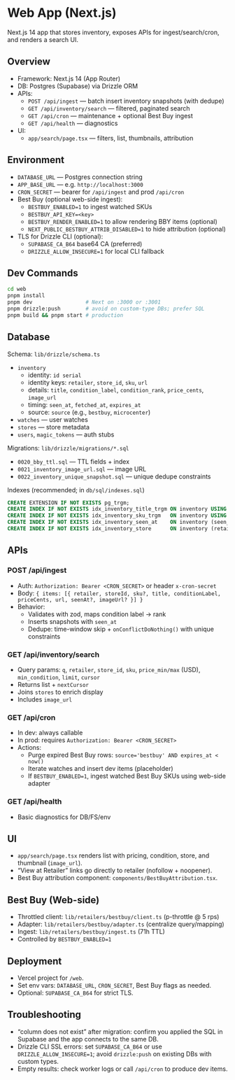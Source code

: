 # Web App (Next.js)

Next.js 14 app that stores inventory, exposes APIs for ingest/search/cron, and renders a search UI.

## Overview
- Framework: Next.js 14 (App Router)
- DB: Postgres (Supabase) via Drizzle ORM
- APIs:
  - `POST /api/ingest` — batch insert inventory snapshots (with dedupe)
  - `GET /api/inventory/search` — filtered, paginated search
  - `GET /api/cron` — maintenance + optional Best Buy ingest
  - `GET /api/health` — diagnostics
- UI:
  - `app/search/page.tsx` — filters, list, thumbnails, attribution

## Environment
- `DATABASE_URL` — Postgres connection string
- `APP_BASE_URL` — e.g. `http://localhost:3000`
- `CRON_SECRET` — bearer for `/api/ingest` and prod `/api/cron`
- Best Buy (optional web-side ingest):
  - `BESTBUY_ENABLED=1` to ingest watched SKUs
  - `BESTBUY_API_KEY=<key>`
  - `BESTBUY_RENDER_ENABLED=1` to allow rendering BBY items (optional)
  - `NEXT_PUBLIC_BESTBUY_ATTRIB_DISABLED=1` to hide attribution (optional)
- TLS for Drizzle CLI (optional):
  - `SUPABASE_CA_B64` base64 CA (preferred)
  - `DRIZZLE_ALLOW_INSECURE=1` for local CLI fallback

## Dev Commands
```bash
cd web
pnpm install
pnpm dev                 # Next on :3000 or :3001
pnpm drizzle:push        # avoid on custom-type DBs; prefer SQL
pnpm build && pnpm start # production
```

## Database
Schema: `lib/drizzle/schema.ts`
- `inventory`
  - identity: `id serial`
  - identity keys: `retailer`, `store_id`, `sku`, `url`
  - details: `title`, `condition_label`, `condition_rank`, `price_cents`, `image_url`
  - timing: `seen_at`, `fetched_at`, `expires_at`
  - source: `source` (e.g., `bestbuy`, `microcenter`)
- `watches` — user watches
- `stores` — store metadata
- `users`, `magic_tokens` — auth stubs

Migrations: `lib/drizzle/migrations/*.sql`
- `0020_bby_ttl.sql` — TTL fields + index
- `0021_inventory_image_url.sql` — image URL
- `0022_inventory_unique_snapshot.sql` — unique dedupe constraints

Indexes (recommended; in `db/sql/indexes.sql`)
```sql
CREATE EXTENSION IF NOT EXISTS pg_trgm;
CREATE INDEX IF NOT EXISTS idx_inventory_title_trgm ON inventory USING gin (title gin_trgm_ops);
CREATE INDEX IF NOT EXISTS idx_inventory_sku_trgm   ON inventory USING gin (sku gin_trgm_ops);
CREATE INDEX IF NOT EXISTS idx_inventory_seen_at    ON inventory (seen_at DESC);
CREATE INDEX IF NOT EXISTS idx_inventory_store      ON inventory (retailer, store_id);
```

## APIs
### POST /api/ingest
- Auth: `Authorization: Bearer <CRON_SECRET>` or header `x-cron-secret`
- Body: `{ items: [{ retailer, storeId, sku?, title, conditionLabel, priceCents, url, seenAt?, imageUrl? }] }`
- Behavior:
  - Validates with zod, maps condition label → rank
  - Inserts snapshots with `seen_at`
  - Dedupe: time-window skip + `onConflictDoNothing()` with unique constraints

### GET /api/inventory/search
- Query params: `q`, `retailer`, `store_id`, `sku`, `price_min/max` (USD), `min_condition`, `limit`, `cursor`
- Returns list + `nextCursor`
- Joins `stores` to enrich display
- Includes `image_url`

### GET /api/cron
- In dev: always callable
- In prod: requires `Authorization: Bearer <CRON_SECRET>`
- Actions:
  - Purge expired Best Buy rows: `source='bestbuy' AND expires_at < now()`
  - Iterate watches and insert dev items (placeholder)
  - If `BESTBUY_ENABLED=1`, ingest watched Best Buy SKUs using web-side adapter

### GET /api/health
- Basic diagnostics for DB/FS/env

## UI
- `app/search/page.tsx` renders list with pricing, condition, store, and thumbnail (`image_url`).
- “View at Retailer” links go directly to retailer (nofollow + noopener).
- Best Buy attribution component: `components/BestBuyAttribution.tsx`.

## Best Buy (Web-side)
- Throttled client: `lib/retailers/bestbuy/client.ts` (p-throttle @ 5 rps)
- Adapter: `lib/retailers/bestbuy/adapter.ts` (centralize query/mapping)
- Ingest: `lib/retailers/bestbuy/ingest.ts` (71h TTL)
- Controlled by `BESTBUY_ENABLED=1`

## Deployment
- Vercel project for `/web`.
- Set env vars: `DATABASE_URL`, `CRON_SECRET`, Best Buy flags as needed.
- Optional: `SUPABASE_CA_B64` for strict TLS.

## Troubleshooting
- “column does not exist” after migration: confirm you applied the SQL in Supabase and the app connects to the same DB.
- Drizzle CLI SSL errors: set `SUPABASE_CA_B64` or use `DRIZZLE_ALLOW_INSECURE=1`; avoid `drizzle:push` on existing DBs with custom types.
- Empty results: check worker logs or call `/api/cron` to produce dev items.

